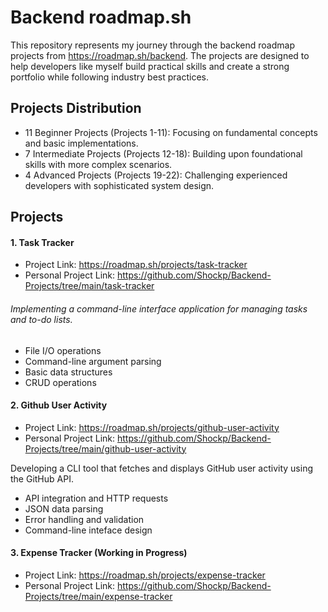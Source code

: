 # Backend roadmap.sh
This repository represents my journey through the backend roadmap projects from https://roadmap.sh/backend.
The projects are designed to help developers like myself build practical skills and create a strong portfolio while following industry best practices.

## Projects Distribution
- 11 Beginner Projects (Projects 1-11): Focusing on fundamental concepts and basic implementations.
- 7 Intermediate Projects (Projects 12-18): Building upon foundational skills with more complex scenarios.
- 4 Advanced Projects (Projects 19-22): Challenging experienced developers with sophisticated system design.

## Projects
#### 1. Task Tracker
- Project Link: https://roadmap.sh/projects/task-tracker
- Personal Project Link: https://github.com/Shockp/Backend-Projects/tree/main/task-tracker

###### Implementing a command-line interface application for managing tasks and to-do lists.
- File I/O operations
- Command-line argument parsing
- Basic data structures
- CRUD operations

#### 2. Github User Activity
- Project Link: https://roadmap.sh/projects/github-user-activity
- Personal Project Link: https://github.com/Shockp/Backend-Projects/tree/main/github-user-activity

Developing a CLI tool that fetches and displays GitHub user activity using the GitHub API.
- API integration and HTTP requests
- JSON data parsing
- Error handling and validation
- Command-line inteface design

#### 3. Expense Tracker (Working in Progress)
- Project Link: https://roadmap.sh/projects/expense-tracker
- Personal Project Link: https://github.com/Shockp/Backend-Projects/tree/main/expense-tracker

